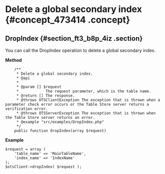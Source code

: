 # Delete a global secondary index {#concept_473414 .concept}

## DropIndex {#section_ft3_b8p_4iz .section}

You can call the DropIndex operation to delete a global secondary index.

 **Method** 

``` {#codeblock_mkz_dq4_ywj}
    /**
     * Delete a global secondary index.
     * @api
     *
     * @param [] $request
     *            The request parameter, which is the table name.
     * @return [] The response.
     * @throws OTSClientException The exception that is thrown when a parameter check error occurs or the Table Store server returns a verification error.
     * @throws OTSServerException The exception that is thrown when the Table Store server returns an error.
     * @example "src/examples/DropIndex.php"
     */
    public function dropIndex(array $request)
```

 **Example** 

``` {#codeblock_pce_n77_lgs}
$request = array (
    'table_name' => 'MainTableName',
    'index_name' => 'IndexName'
);
$otsClient->dropIndex( $request );
```

